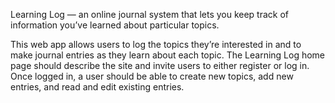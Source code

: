 Learning Log — an online journal system that lets you 
keep track of information you’ve learned about
particular topics.

This web app allows users to log the topics they’re 
interested in and to make journal entries as they learn 
about each topic. The Learning Log home page should describe
the site and invite users to either register or log
in. Once logged in, a user should be able to create new topics,
add new entries, and read and edit existing entries.


